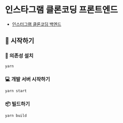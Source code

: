 # 인스타그램 클론코딩 프론트엔드

- [인스터그램 클론코딩 백엔드](https://github.com/Sustagram/instagram-clone-back)

## 🚀 시작하기

### 📑 의존성 설치

```shell script
yarn
```

### 💻 개발 서버 시작하기

```shell script
yarn start
```

### 📦 빌드하기

```shell script
yarn build
```
